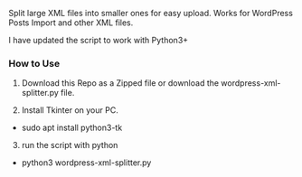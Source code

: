 Split large XML files into smaller ones for easy upload. Works for WordPress Posts Import and other XML files. 

I have updated the script to work with Python3+


### How to Use 
1. Download this Repo as a Zipped file or download the wordpress-xml-splitter.py file. 

2. Install Tkinter on your PC. 
- sudo apt install python3-tk

3. run the script with python 
- python3 wordpress-xml-splitter.py
